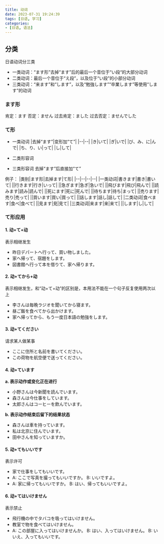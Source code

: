 ```yaml
---
title: 动词
date: 2023-07-31 19:24:39
tags: [日语, 学习]
categories:
- [日语, 语法]
---
```


## 分类
日语动词分三类
- 一类动词：“ます形”去掉“ます”后的最后一个音位于“い段“的大部分动词
- 二类动词：最后一个音位于“え段”，以及位于“い段”的小部分动词
- 三类动词：“来ます”和“します”，以及“勉強します”“卒業します”等使用“します”的动词

### ます形
肯定：ます
否定：ません
过去肯定：ました
过去否定：ませんでした

### て形

- 一类动词
|去掉“ます”|变形加“て”|
|--|--|
|き|いて|
|ぎ|いで|
|び、み、に|んで|
|ち、り、い|って|
|し|して|

- 二类形容词
- 三类形容词
去掉“ます”后直接加“て”

例子：
|类别|ます形|去掉ます|て形|
|--|--|--|--|
|一类动词|書きます|書き|書いて|
||行きます|行き|いって|
||急ぎます|急ぎ|急いで|
||飛びます|飛び|飛んで|
||読みます|読み|読んで|
||死にます|死に|死んで|
||待ちます|待ち|まって|
||売ります|売り|売って|
||買います|買い|買って|
||話します|話し|話して|
|二类动词|食べます|食べ|食べて|
||見ます|見|見て|
|三类动词|来ます|来|来て|
||します|し|して|

### て形应用
#### 1. 动+て+动
表示相继发生

- 昨日デパートへ行って、買い物しました。
- 家へ帰って、宿題をします。
- 図書館へ行って本を借りて、家へ帰ります。

#### 2. 动+てから+动
表示相继发生，和“动+て+动”的区别是，本用法不能在一个句子反复使用两次以上

- 李さんは毎晩ラジオを聞いてから寝ます。
- 昼ご飯を食べてから出かけます。
- 家へ帰ってから、もう一度日本語の勉強をします。

#### 3. 动+てください
请求某人做某事

- ここに住所と名前を書いてください。
- この荷物を航空便で送ってください。

#### 4. 动+ています
**a. 表示动作或变化正在进行**
  - 小野さんは今新聞を読んでいます。
  - 森さんは今仕事をしています。
  - 太郎さんはコーヒーを飲んでいます。

**b. 表示动作结束后留下的结果状态**
  - 森さんは車を持っています。
  - 私は北京に住んでいます。
  - 田中さんを知っていますか。

#### 5. 动+てもいいです
表示许可

- 家で仕事をしてもいいです。
- A: ここで写真を撮ってもいいですか。
  B: いいですよ。
- A: 家に帰ってもいいですか。
  B: はい、帰ってもいいですよ。

#### 6. 动+てはいけません
表示禁止

- 飛行機の中でタバコを吸ってはいけません。
- 教室で物を食べてはいけません。
- A: この部屋に入ってはいけませんか。
  B: はい、入ってはいけません。
  B: いいえ、入ってもいいです。









